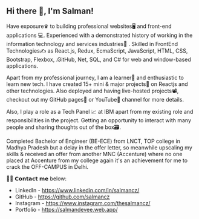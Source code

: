 ##                                            Hi there 👋, I'm Salman!

Have exposure♛ to building professional websites🖥 and front-end applications 💻. Experienced with a demonstrated history of working in the information technology and services industries🏢 . Skilled in FrontEnd Technologies✍️ as React.js, Redux, EcmaScript, JavaScript, HTML, CSS, Bootstrap, Flexbox, .GitHub, Net, SQL, and C# for web and window-based applications.

Apart from my professional journey, I am a learner📝 and enthusiastic to learn new tech. I have created 15+ mini & major projects💼 on Reactjs and other technologies. Also deployed and having live-hosted projects📽, checkout out my GitHub pages📒 or YouTube📲 channel for more details.

Also, I play a role as a Tech Panel 📈 at IBM apart from my existing role and responsibilities in the project. Getting an opportunity to interact with many people and sharing thoughts out of the box🗃.

Completed Bachelor of Engineer (BE-ECE) from LNCT, TOP college in Madhya Pradesh but a delay in the offer letter, so meanwhile upscaling my skills & received an offer from another MNC (Accenture) where no one placed at Accenture from my college again it's an achievement for me to crack the OFF-CAMPUS in Delhi.

🙋‍♂️ 𝗖𝗼𝗻𝘁𝗮𝗰𝘁 𝗺𝗲 below:

* LinkedIn - https://www.linkedin.com/in/salmancz/
* GitHub - https://github.com/salmancz
* Instagram - https://www.instagram.com/thesalmancz/
* Portfolio - https://salmandevee.web.app/
